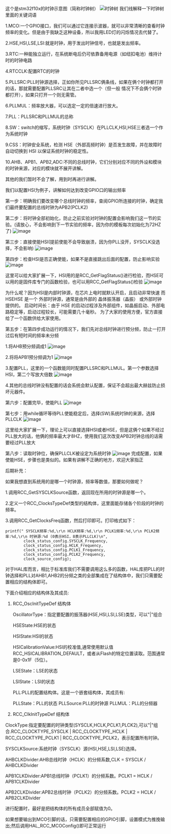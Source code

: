 这个是stm32f10x的时钟示意图（简称时钟树）
![时钟树](https://github.com/user-attachments/assets/e3476a38-45db-495d-8bcb-96e210516421)
我们线解释一下时钟树里面的关键词语

1.MCO:一个GPIO接口，我们可以通过它连接示波器，就可以非常清晰的查看时钟频率的变化。但是由于我缺乏这种设备，所以我用LED灯的闪烁情况去代替了。

2.HSE,HSI,LSE,LSI:就是时钟，用于发出时钟信号，也就是发出频率。

3.RTC:一种能独立运行，在系统断电后仍可依靠备用电源（如纽扣电池）维持计时的时钟电路

4.RTCCLK:配置RTC的时钟

5.PLLSRC:PLL时钟源选择，正如你所见PLLSRC俩条线，如果在俩个时钟都打开的话，那就需要配置PLLSRC让其在二者中选一个（但一般 情况下不会俩个时钟都打开），如果只打开一个则无需管。

6.PLLMUL：频率放大器，可以选定一定的倍速进行放大。

7.PLL：PLLSRC和PLLMUL的总称

8.SW：switch的缩写，系统时钟（SYSCLK）在PLLCLK,HSI,HSE三者选一个作为系统时钟

9.CSS：时钟安全系统，检测 HSE（外部高频时钟）是否发生故障，并在故障时 自动切换到 HSI 以保证系统时钟的稳定性。

10.AHB、APB1、APB2,ADC:不同的总线时钟，它们分别对应不同的外设和模块的时钟来源，对应的模块就不展开讲解。

其他的我们暂时不会了解，用到时再进行讲解。

我们以配置HSI为例子，讲解如何达到改变GPIO口的输出频率

 第一步：明确我们要改变哪个总线时钟的频率，查阅GPIO所连接的时钟，确定我们最终要配置的总线时钟为APB2(PCLK2)
    
 第二步：将时钟全部初始化，防止之前实验对时钟的配置会影响我们这一节的实验。(请放心，不会影响到下一节实验的频率，因为你的模板每次初始化为72HZ了)
    ![image](https://github.com/user-attachments/assets/75a02d08-053d-48cc-aeb9-8f3bf79a0faf)
    
 第三步：直接使能HSI(提前使能不会导致崩溃，因为你PLL没开，SYSCLK没选择，不会影响)
    ![image](https://github.com/user-attachments/assets/574ae239-ce37-4a8a-970c-c63529160162)
    
第四步：检查HSI是否正确使能，如果不是直接跳出后面的配置，防止影响实验
    ![image](https://github.com/user-attachments/assets/bd59b1b7-b4d1-4936-b412-38dca66e5803)
    
 这里可以给大家扩展一下，HSI用的是RCC_GetFlagStatus()进行检验，而HSE可以用的是固件库专门的函数检验，也可以用RCC_GetFlagStatus()检验
    ![image](https://github.com/user-attachments/assets/f72863b7-7a58-4134-9056-ce5e2579a788)
    
  为什么呢？因为HSI是内部时钟源，在芯片上电时就默认开启，且启动非常快速
    而HSEHSE 是一个 外部时钟源，通常是由外部的 晶体振荡器（晶振） 或外部时钟提供的。
    启动时间长：由于 HSE 的启动过程涉及外部组件，如晶振启动、外部电路稳定等，启动过程较长，可能需要几十毫秒。
    为了大家的使用方便，官方直接给了一个函数供给大家使用。

    
 第五步：在第四步成功运行的情况下，我们先对总线时钟进行预分频，防止一打开过后有短时间的频率未分频
 
1.将AHB预分频调成1
          ![image](https://github.com/user-attachments/assets/a0f22870-b8a7-46d9-b095-0f06e3bfa290)
          
2.将将APB1预分频调为1
          ![image](https://github.com/user-attachments/assets/dc71dcdb-b21e-4111-90ca-d3eb23b1f6f4)
          
 3.配置PLL，这里的一个函数能同时配置PLLSRC和PLLMUL。第一个参数选择HSI，第二个写放大倍数
          ![image](https://github.com/user-attachments/assets/bcf4699a-c190-4d6f-9402-7401fc698a4f)
          
 4.其他的总线时钟没有配置的话会系统会默认配置，保证不会超出最大赫兹防止损坏元器件。
    
 第六步：配置完毕，使能PLL
    ![image](https://github.com/user-attachments/assets/431b8931-4b26-4930-b92b-2badb8626ecb)
    
第七步：用while循环等待PLL使能稳定后，选择(SW)系统时钟的来源，选择PLLCLK
    ![image](https://github.com/user-attachments/assets/7b29971b-38ea-4df3-bb34-d4505a2d12fd)
    
这里给大家扩展一下，理论上可以直接选择HSI或者HSE，但是这俩个如果不经过PLL放大的话，他俩的频率最大才8HZ，使用我们这次改变APB2时钟总线的话需要经过PLL放大
    
 第八步：读取时钟位，确保PLLCLK被设定为系统时钟
    ![image](https://github.com/user-attachments/assets/34141eec-af27-4ab9-a8b8-74a8bf568775)
完成配置，如果使能HSE，步骤也是类似的。如果有讲解不正确的地方，欢迎大家指正


后期补充：

如果我想直到系统用的是哪一个时钟源，频率等数值，那要如何做呢？

1.调用RCC_GetSYSCLKSource函数，返回现在所用的时钟源是哪一个。

2.定义一个RCC_ClocksTypeDef类型的结构体，这里面能存储各个阶段的时钟的频率。

3.调用RCC_GetClocksFreq函数，然后打印即可。打印格式如下：

    printf(" SYSCLK频率:%d,\r\n HCLK频率:%d,\r\n PCLK1频率:%d,\r\n PCLK2频率:%d,\r\n 时钟源:%d (0表示HSI，8表示PLLCLK)\n", 
 			clock_status_config.SYSCLK_Frequency, 
 			clock_status_config.HCLK_Frequency, 
 			clock_status_config.PCLK1_Frequency, 
 			clock_status_config.PCLK2_Frequency, 
 			clock_source_config);



 对于HAL库而言，相比于标准库我们不需要调用这么多的函数，HAL库把PLL的时钟选择和PLL对AHB1,AHB2的分频之类的全部集成在了结构体中，我们只需要配置相应的结构体即可。

 下面介绍相应的结构体及其成员:

 1. RCC_OscInitTypeDef 结构体

     OscillatorType：指定要配置的振荡器(HSE,HSI,LSI,LSE)类型，可以"|"组合
    
     HSEState:HSE的状态
    
     HSIState:HSI的状态
    
     HSICalibrationValue:HSI的校准值,通常使用默认值 RCC_HSICALIBRATION_DEFAULT，或者从Flash的特定位置读取。范围通常是0-0x1F（5位）。
    
     LSEState：LSE的状态
    
     LSIState：LSI的状态
    
     PLL:PLL的配置结构体。这是一个嵌套结构体，其成员有:
    
     PLLState：PLL的状态
     PLLSource:PLL的时钟源
     PLLMUL：PLL的分频器

    
 2. RCC_ClkInitTypeDef 结构体

  ClockType:指定要配置的时钟类型(SYSCLK,HCLK,PCLK1,PLCK2),可以"|"组合.RCC_CLOCKTYPE_SYSCLK | RCC_CLOCKTYPE_HCLK | RCC_CLOCKTYPE_PCLK1 | RCC_CLOCKTYPE_PCLK2，表示配置所有时钟。

  SYSCLKSource:系统时钟（SYSCLK）源(HSI,HSE,LSI,LSE)选择。

  AHBCLKDivider:AHB总线时钟（HCLK）的分频系数,CLK = SYSCLK / AHBCLKDivider


 
  APB1CLKDivider:APB1总线时钟（PCLK1）的分频系数。PCLK1 = HCLK / APB1CLKDivider

  APB2CLKDivider:APB2总线时钟（PCLK2）的分频系数。PCLK2 = HCLK / APB2CLKDivider


  进行配置时，最好是把结构体的所有成员全部赋值为0。

  如果想要输出到MCO引脚的话，只需要配置相应的GPIO引脚，设置模式为推挽输出;然后调用HAL_RCC_MCOConfig()即可正常运行
  
